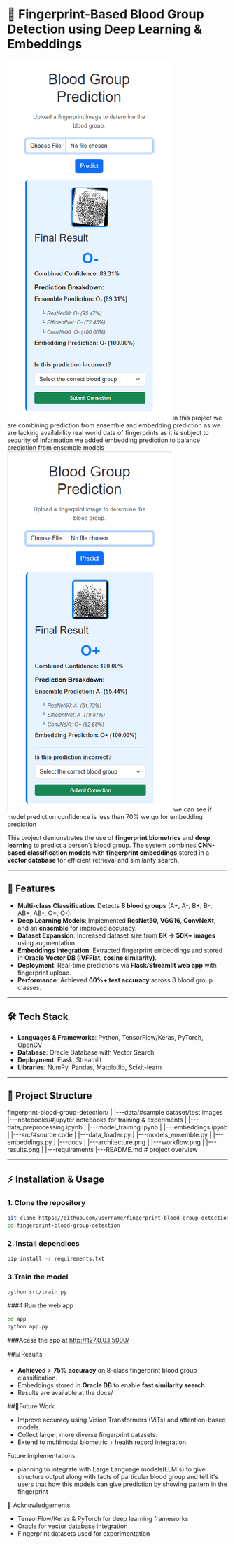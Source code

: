 # 🧬 Fingerprint-Based Blood Group Detection using Deep Learning & Embeddings  
<img src="/results/Screenshot 2025-08-30 090907.png">
In this project we are combining prediction from ensemble and embedding prediction as we are lacking availability real world data of fingerprints as it is subject to security of information we added embedding prediction to balance prediction from ensemble models

<img src="/results/Screenshot 2025-08-30 091102.png">
we can see if model prediction confidence is less than 70% we go for embedding prediction 


This project demonstrates the use of **fingerprint biometrics** and **deep learning** to predict a person’s blood group. The system combines **CNN-based classification models** with **fingerprint embeddings** stored in a **vector database** for efficient retrieval and similarity search.  

---

## 🚀 Features  
- **Multi-class Classification**: Detects **8 blood groups** (A+, A-, B+, B-, AB+, AB-, O+, O-).  
- **Deep Learning Models**: Implemented **ResNet50, VGG16, ConvNeXt**, and an **ensemble** for improved accuracy.  
- **Dataset Expansion**: Increased dataset size from **8K → 50K+ images** using augmentation.  
- **Embeddings Integration**: Extracted fingerprint embeddings and stored in **Oracle Vector DB (IVFFlat, cosine similarity)**.  
- **Deployment**: Real-time predictions via **Flask/Streamlit web app** with fingerprint upload.  
- **Performance**: Achieved **60%+ test accuracy** across 8 blood group classes.  

---

## 🛠️ Tech Stack  
- **Languages & Frameworks**: Python, TensorFlow/Keras, PyTorch, OpenCV  
- **Database**: Oracle Database with Vector Search  
- **Deployment**: Flask, Streamlit  
- **Libraries**: NumPy, Pandas, Matplotlib, Scikit-learn  

---

## 📂 Project Structure  
fingerprint-blood-group-detection/
|
|---data/#sample dataset/test images
|---notebooks/#jupyter notebooks for training & experiments
| |---data_preprocessing.ipynb
| |---model_training.ipynb
| |---embeddings.ipynb
|
|---src/#source code
| |---data_loader.py
| |---models_ensemble.py
| |---embeddings.py
|
|---docs
| |---architecture.png
| |---workflow.png
| |---results.png
|
|---requirements
|---README.md # project overview


---

## ⚡ Installation & Usage  

### 1. Clone the repository  
```bash
git clone https://github.com/username/fingerprint-blood-group-detection.git
cd fingerprint-blood-group-detection
```

### 2. Install dependices
```bash
pip install -r requirements.txt
```

### 3.Train the model
```bash
python src/train.py
```

###4 Run the web app
```bash
cd app
python app.py
```
###Acess the app at http://127.0.0.1:5000/

##📊Results
- **Achieved** > **75% accuracy** on 8-class fingerprint blood group classification.
- Embeddings stored in **Oracle DB** to enable **fast similarity search**
- Results are available at the docs/

##🔮Future Work
- Improve accuracy using Vision Transformers (ViTs) and attention-based models.
- Collect larger, more diverse fingerprint datasets.
- Extend to multimodal biometric + health record integration.

Future implementations:
- planning to integrate with Large Language models(LLM's) to give structure output along with facts of particular blood group 
and tell it's users that how this models can give prediction by showing pattern in the fingerprint

🤝 Acknowledgements

- TensorFlow/Keras & PyTorch for deep learning frameworks
- Oracle for vector database integration
- Fingerprint datasets used for experimentation


